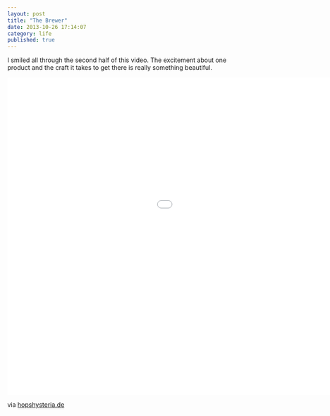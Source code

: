 ```yaml
---
layout: post
title: "The Brewer"
date: 2013-10-26 17:14:07
category: life
published: true
---
```


I smiled all through the second half of this video. The excitement about one product and the craft it takes to get there is really something beautiful.

<div class="videoWrapper-16-10"><iframe src="//player.vimeo.com/video/76096402?title=0&amp;byline=0&amp;portrait=0&amp;color=ffffff" width="1280" height="720" frameborder="0" webkitallowfullscreen mozallowfullscreen allowfullscreen></iframe></div>

via [hopshysteria.de](http://hopshysteria.de/the-brewer-liverpool-craft-beer-video/)